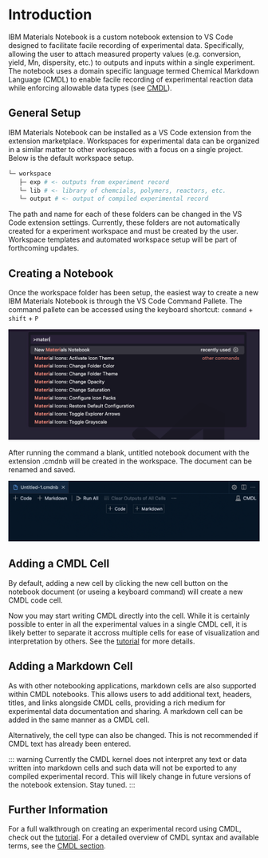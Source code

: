 # Introduction

IBM Materials Notebook is a custom notebook extension to VS Code designed to facilitate facile recording of experimental data. Specifically, allowing the user to attach measured property values (e.g. conversion, yield, Mn, dispersity, etc.) to outputs and inputs within a single experiment. The notebook uses a domain specific language termed Chemical Markdown Language (CMDL) to enable facile recording of experimental reaction data while enforcing allowable data types (see [CMDL](../cmdl/README.md)).

## General Setup

IBM Materials Notebook can be installed as a VS Code extension from the extension marketplace. Workspaces for experimental data can be organized in a similar matter to other workspaces with a focus on a single project. Below is the default workspace setup.

```bash
└─ workspace
   ├─ exp # <- outputs from experiment record
   └─ lib # <- library of chemcials, polymers, reactors, etc.
   └─ output # <- output of compiled experimental record
```

The path and name for each of these folders can be changed in the VS Code extension settings. Currently, these folders are not automatically created for a experiment workspace and must be created by the user. Workspace templates and automated workspace setup will be part of forthcoming updates.

## Creating a Notebook

Once the workspace folder has been setup, the easiest way to create a new IBM Materials Notebook is through the VS Code Command Pallete.
The command pallete can be accessed using the keyboard shortcut: `command` + `shift` + `P`

![Create New Screenshot](/images/create_new_cmd.png)

After running the command a blank, untitled notebook document with the extension .cmdnb will be created in the workspace. The document can be renamed and saved.

![New Notebook](/images/new_notebook.png)

## Adding a CMDL Cell

By default, adding a new cell by clicking the new cell button on the notebook document (or useing a keyboard command) will create a new CMDL code cell.

<!-- ![Create New Cell](/images/create_new_cell.gif) -->

Now you may start writing CMDL directly into the cell. While it is certainly possible to enter in all the experimental values in a single CMDL cell, it is likely better to separate it accross multiple cells for ease of visualization and interpretation by others. See the [tutorial](./tutorial.md) for more details.

## Adding a Markdown Cell

As with other notebooking applications, markdown cells are also supported within CMDL notebooks. This allows users to add additional text, headers, titles, and links alongside CMDL cells, providing a rich medium for experimental data documentation and sharing. A markdown cell can be added in the same manner as a CMDL cell.

<!-- ![Create Markdown Cell](/images/create_markdown_cell.gif) -->

Alternatively, the cell type can also be changed. This is not recommended if CMDL text has already been entered.

<!-- ![Change Cell Type](/images/change_cell_type.gif) -->

::: warning
Currently the CMDL kernel does not interpret any text or data written into markdown cells and such data will not be exported to any compiled experimental record. This will likely change in future versions of the notebook extension. Stay tuned.
:::

## Further Information

For a full walkthrough on creating an experimental record using CMDL, check out the [tutorial](./tutorial.md). For a detailed overview of CMDL syntax and available terms, see the [CMDL section](../cmdl/README.md).
